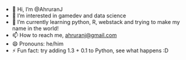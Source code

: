 - 👋 Hi, I’m @AhruranJ
- 👀 I’m interested in gamedev and data science
- 🌱 I’m currently learning python, R, webstack and trying to make my name in the world!
- 📫 How to reach me, ahruranj@gmail.com
- 😄 Pronouns: he/him
- ⚡ Fun fact: try adding 1.3 + 0.1 to Python, see what happens :D

<!---
AhruranJ/AhruranJ is a ✨ special ✨ repository because its `README.md` (this file) appears on your GitHub profile.
You can click the Preview link to take a look at your changes.
--->
